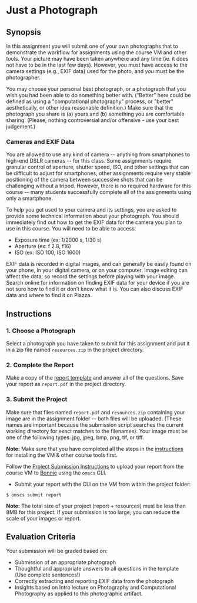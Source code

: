 # Just a Photograph

## Synopsis

In this assignment you will submit one of your own photographs that to demonstrate the workflow for assignments using the course VM and other tools. Your picture may have been taken anywhere and any time (ie. it does not have to be in the last few days). However, you must have access to the camera settings (e.g., EXIF data) used for the photo, and *you* must be the photographer.

You may choose your personal best photograph, or a photograph that you wish you had been able to do something better with. (“Better” here could be defined as using a "computational photography" process, or "better" aesthetically, or other idea reasonable definition.) Make sure that the photograph you share is (a) yours and (b) something you are comfortable sharing. (Please, nothing controversial and/or offensive - use your best judgement.)


### Cameras and EXIF Data

You are allowed to use any kind of camera  -- anything from smartphones to high-end DSLR cameras -- for this class. Some assignments require granular control of aperture, shutter speed, ISO, and other settings that can be difficult to adjust for smartphones; other assignments require very stable positioning of the camera between successive shots that can be challenging without a tripod. However, there is no required hardware for this course -- many students successfully complete all of the assignments using only a smartphone.

To help you get used to your camera and its settings, you are asked to provide some technical information about your photograph.  You should immediately find out how to get the EXIF data for the camera you plan to use in this course. You will need to be able to access:

  - Exposure time (ex: 1/2000 s, 1/30 s)
  - Aperture (ex: f 2.8, f16) 
  - ISO (ex: ISO 100, ISO 1600)

EXIF data is recorded in digital images, and can generally be easily found on your phone, in your digital camera, or on your computer. Image editing can affect the data, so record the settings before playing with your image.  Search online for information on finding EXIF data for your device if you are not sure how to find it or don’t know what it is. You can also discuss EXIF data and where to find it on Piazza.


## Instructions

### 1. Choose a Photograph

Select a photograph you have taken to submit for this assignment and put it in a zip file named `resources.zip` in the project directory.


### 2. Complete the Report

Make a copy of the [report template](https://drive.google.com/open?id=13c8wkqLOQ6EqfQd2bJOSVwnuPD9sPOrnKl8dGwJJ9rg) and answer all of the questions. Save your report as `report.pdf` in the project directory. 


### 3. Submit the Project

Make sure that files named `report.pdf` and `resources.zip` containing your image are in the assignment folder -- both files will be uploaded. (These names are important because the submission script searches the current working directory for exact matches to the filenames). Your image must be one of the following types: jpg, jpeg, bmp, png, tif, or tiff.

**Note:** Make sure that you have completed all the steps in the [instructions](../README.md#virtual-machine-setup) for installing the VM & other course tools first.

Follow the [Project Submission Instructions](../README.md#submitting-projects) to upload your report from the course VM to [Bonnie](https://bonnie.udacity.com) using the `omscs` CLI.

  - Submit your report with the CLI on the VM from within the project folder:

```
$ omscs submit report
```

**Note:** The total size of your project (report + resources) must be less than 8MB for this project. If your submission is too large, you can reduce the scale of your images or report.


## Evaluation Criteria

Your submission will be graded based on:

  - Submission of an appropriate photograph
  - Thoughtful and appropriate answers to all questions in the template (Use complete sentences!)
  - Correctly extracting and reporting EXIF data from the photograph
  - Insights based on Intro lecture on Photography and Computational Photography as applied to this photographic artifact.
